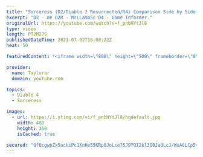 ```yaml
---
title: "Sorceress (D2/Diablo 2 Resurrected/D4) Comparison Side by Side - Original vs Remaster vs Diablo 4"
excerpt: "D2 - me D2R - MrLLamaSc D4 - Game Informer."
originalUrl: https://youtube.com/watch?v=f_pnbHYtJl8
type: video
length: PT2M27S
publishedDateTime: 2021-07-02T16:00:22Z
heat: 50

featuredContent: "<iframe width=\"800\" height=\"500\" frameborder=\"0\" src=\"https://www.youtube.com/embed/f_pnbHYtJl8\" allow=\"accelerometer; autoplay; encrypted-media; gyroscope; picture-in-picture\" allowfullscreen></iframe>"

provider:
  name: Taylorar
  domain: youtube.com

topics:
  - Diablo 4
  - Sorceress

images:
  - url: https://i.ytimg.com/vi/f_pnbHYtJl8/hqdefault.jpg
    width: 480
    height: 360
    isCached: true

secured: "QfQcgwpZx5ockiPc1XnHe55KRp0JoLce75J9YQI2kl3GBJa0LcJ/WuA0LCp5cuesmoe0fx/CPOsOBUZH/fEuObyP71r1wJcTkTKDVMNzkHKK6mjIOFkmywJ7phq1k0Tix+ViW4hl11XOWCQAJiqU/Z1Capot/flxJ3rL6/OpAi7iA93GdCqyg0UOHODUVelPXL4ciDNezpskjJpNoBOkiZfPt9Amj9Aq2CTCua59qD4QkWIeNmDBUA5j7U287V570ZdvOMuDjjvLVpNJktLZgVVK6BdNCxuknMQRA8KU8EfZ6nw5MdIby14FXuhKHPdGT06y9abp705MxccSJKjuLGkiAPmLqJPZE9QCSyLJ4ARxQzlcaRBQx6f3LcknROBNaQNbgvdwNxivQ0rVLus3GE633AsS+sQRXXbS0HPFndE=;b2sjAvA9VAaLLszMAVVWTw=="
---
```


